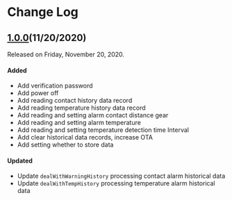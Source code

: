 # Change Log

## [1.0.0](https://github.com/minewdevelop/iOS_Pods_Minew_WristbandSDK/releases/tag/1.0.0)(11/20/2020)

Released on Friday, November 20, 2020. 

#### Added

- Add verification password
- Add power off
- Add reading contact history data record
- Add reading temperature history data record
- Add reading and setting alarm contact distance gear
- Add reading and setting alarm temperature
- Add reading and setting temperature detection time Interval
- Add clear historical data records, increase OTA
- Add setting whether to store data

#### Updated

- Update `dealWithWarningHistory` processing contact alarm historical data
- Update `dealWithTempHistory` processing temperature alarm historical data

